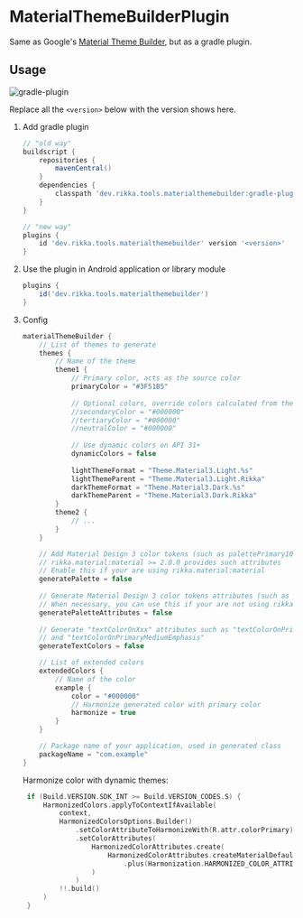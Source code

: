 # MaterialThemeBuilderPlugin

Same as Google's [Material Theme Builder](https://material-foundation.github.io/material-theme-builder), but as a gradle plugin.

## Usage

![gradle-plugin](https://img.shields.io/maven-central/v/dev.rikka.tools.materialthemebuilder/dev.rikka.tools.materialthemebuilder.gradle.plugin?label=gradle-plugin)

Replace all the `<version>` below with the version shows here.

1. Add gradle plugin
  
   ```groovy
   // "old way"
   buildscript {
       repositories {
           mavenCentral()
       }
       dependencies {
           classpath 'dev.rikka.tools.materialthemebuilder:gradle-plugin:<version>'
       }
   }
   ```

   ```groovy
   // "new way"
   plugins {
       id 'dev.rikka.tools.materialthemebuilder' version '<version>'
   }
   ```

2. Use the plugin in Android application or library module

   ```groovy
   plugins {
       id('dev.rikka.tools.materialthemebuilder')
   }

3. Config

   ```groovy
   materialThemeBuilder {
       // List of themes to generate
       themes {
           // Name of the theme
           theme1 {
               // Primary color, acts as the source color
               primaryColor = "#3F51B5"
               
               // Optional colors, override colors calculated from the source color
               //secondaryColor = "#000000"
               //tertiaryColor = "#000000"
               //neutralColor = "#000000"
               
               // Use dynamic colors on API 31+
               dynamicColors = false
               
               lightThemeFormat = "Theme.Material3.Light.%s"
               lightThemeParent = "Theme.Material3.Light.Rikka"
               darkThemeFormat = "Theme.Material3.Dark.%s"
               darkThemeParent = "Theme.Material3.Dark.Rikka"
           }
           theme2 {
               // ...
           }
       }
   
       // Add Material Design 3 color tokens (such as palettePrimary100) in generated theme
       // rikka.material:material >= 2.0.0 provides such attributes
       // Enable this if your are using rikka.material:material
       generatePalette = false
       
       // Generate Material Design 3 color tokens attributes (such as palettePrimary100)
       // When necessary, you can use this if your are not using rikka.material:material
       generatePaletteAttributes = false
       
       // Generate "textColorOnXxx" attributes such as "textColorOnPrimary", "textColorOnPrimaryHighEmphasis"
       // and "textColorOnPrimaryMediumEmphasis"
       generateTextColors = false
   
       // List of extended colors
       extendedColors {
           // Name of the color
           example {
               color = "#000000"
               // Harmonize generated color with primary color
               harmonize = true
           }
       }
   
       // Package name of your application, used in generated class
       packageName = "com.example"
   }
   ```

   Harmonize color with dynamic themes:
   
   ```kotlin
    if (Build.VERSION.SDK_INT >= Build.VERSION_CODES.S) {
        HarmonizedColors.applyToContextIfAvailable(
            context,
            HarmonizedColorsOptions.Builder()
                .setColorAttributeToHarmonizeWith(R.attr.colorPrimary)
                .setColorAttributes(
                    HarmonizedColorAttributes.create(
                        HarmonizedColorAttributes.createMaterialDefaults().attributes
                            .plus(Harmonization.HARMONIZED_COLOR_ATTRIBUTES)
                    )
                )
            !!.build()
        )
    }
   ```